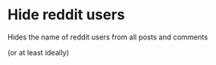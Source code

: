 # Hide reddit users
Hides the name of reddit users from all posts and comments

(or at least ideally)
